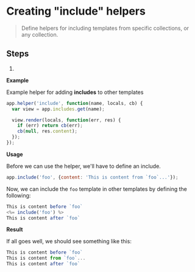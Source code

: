 # Creating "include" helpers

> Define helpers for including templates from specific collections, or any collection.

## Steps

1. 



**Example**

Example helper for adding **includes** to other templates

```js
app.helper('include', function(name, locals, cb) {
  var view = app.includes.get(name);

  view.render(locals, function(err, res) {
    if (err) return cb(err);
    cb(null, res.content);
  });
});
```

**Usage**

Before we can use the helper, we'll have to define an include.

```js
app.include('foo', {content: 'This is content from `foo`...'});
```

Now, we can include the `foo` template in other templates by defining the following:

```js
This is content before `foo`
<%= include('foo') %>
This is content after `foo`
```

**Result**

If all goes well, we should see something like this:

```js
This is content before `foo`
This is content from `foo`...
This is content after `foo`
```

